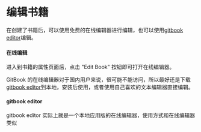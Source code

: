 # 编辑书籍

在创建了书籍后，可以使用免费的在线编辑器进行编辑，也可以使用[gitbook editor](https://github.com/GitbookIO/editor)编辑。

#### 在线编辑

进入到书籍的属性页面后，点击 "Edit Book" 按钮即可打开在线编辑器。

GitBook 的在线编辑器对于国内用户来说，很可能不能访问，所以最好还是下载[gitbook editor](https://www.gitbook.com/editor)到本地，安装后使用，或者使用自己喜欢的文本编辑器直接编辑。

#### gitbook editor

gitbook editor 实际上就是一个本地应用版的在线编辑器，使用方式和在线编辑器类似

